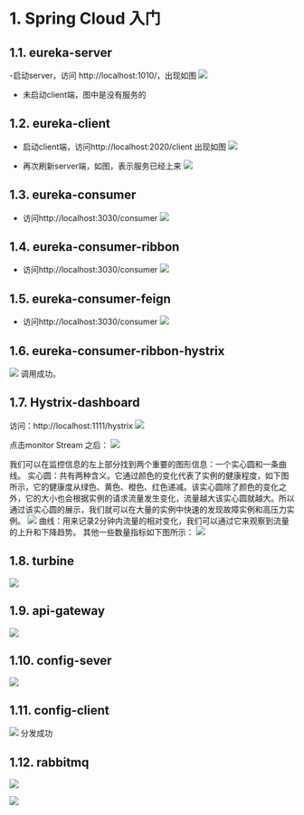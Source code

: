 # 1. Spring Cloud 入门
## 1.1. eureka-server
-启动server，访问 http://localhost:1010/，出现如图
![](_v_images/20190906163009689_17750.png)
- 未启动client端，图中是没有服务的
## 1.2. eureka-client
- 启动client端，访问http://localhost:2020/client
出现如图
![](_v_images/20190906163943024_10016.png)

- 再次刷新server端，如图，表示服务已经上来
 ![](_v_images/20190906164015824_10971.png)
## 1.3. eureka-consumer
- 访问http://localhost:3030/consumer
![](_v_images/20190906174812595_24039.png)
## 1.4. eureka-consumer-ribbon
- 访问http://localhost:3030/consumer
![](_v_images/20190906174812595_24039.png)

## 1.5. eureka-consumer-feign
- 访问http://localhost:3030/consumer
![](_v_images/20190906174812595_24039.png)
## 1.6. eureka-consumer-ribbon-hystrix
![](_v_images/_1568349115_836.png)
调用成功。

## 1.7. Hystrix-dashboard
访问：http://localhost:1111/hystrix
![](_v_images/_1568366253_30610.png)

点击monitor Stream 之后：
![](_v_images/_1568366319_15896.png)

我们可以在监控信息的左上部分找到两个重要的图形信息：一个实心圆和一条曲线。
实心圆：共有两种含义。它通过颜色的变化代表了实例的健康程度，如下图所示，它的健康度从绿色、黄色、橙色、红色递减。该实心圆除了颜色的变化之外，它的大小也会根据实例的请求流量发生变化，流量越大该实心圆就越大。所以通过该实心圆的展示，我们就可以在大量的实例中快速的发现故障实例和高压力实例。
![](_v_images/_1568366664_9047.png)
曲线：用来记录2分钟内流量的相对变化，我们可以通过它来观察到流量的上升和下降趋势。
其他一些数量指标如下图所示：
![](_v_images/_1568366701_3493.png)

## 1.8. turbine
![](_v_images/_1568384851_2641.png)

## 1.9. api-gateway
![](_v_images/_1568453410_4335.png)

## 1.10. config-sever
![](_v_images/_1568536159_15751.png)

## 1.11. config-client
![](_v_images/_1568537201_25603.png)
分发成功
## 1.12. rabbitmq
![](_v_images/_1568902562_13707.png)

![](_v_images/_1568902684_27794.png)